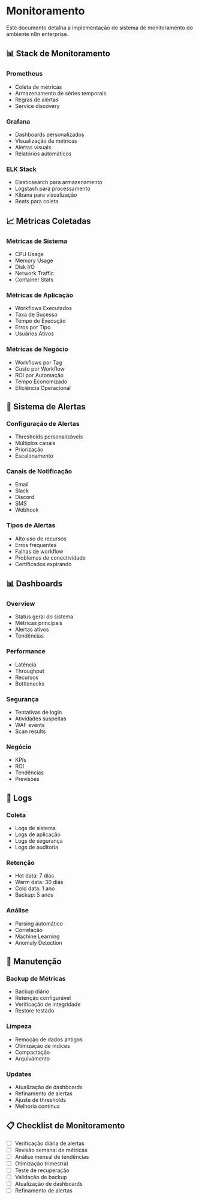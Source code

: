 # Monitoramento

Este documento detalha a implementação do sistema de monitoramento do ambiente n8n enterprise.

## 📊 Stack de Monitoramento

### Prometheus
- Coleta de métricas
- Armazenamento de séries temporais
- Regras de alertas
- Service discovery

### Grafana
- Dashboards personalizados
- Visualização de métricas
- Alertas visuais
- Relatórios automáticos

### ELK Stack
- Elasticsearch para armazenamento
- Logstash para processamento
- Kibana para visualização
- Beats para coleta

## 📈 Métricas Coletadas

### Métricas de Sistema
- CPU Usage
- Memory Usage
- Disk I/O
- Network Traffic
- Container Stats

### Métricas de Aplicação
- Workflows Executados
- Taxa de Sucesso
- Tempo de Execução
- Erros por Tipo
- Usuários Ativos

### Métricas de Negócio
- Workflows por Tag
- Custo por Workflow
- ROI por Automação
- Tempo Economizado
- Eficiência Operacional

## 🚨 Sistema de Alertas

### Configuração de Alertas
- Thresholds personalizáveis
- Múltiplos canais
- Priorização
- Escalonamento

### Canais de Notificação
- Email
- Slack
- Discord
- SMS
- Webhook

### Tipos de Alertas
- Alto uso de recursos
- Erros frequentes
- Falhas de workflow
- Problemas de conectividade
- Certificados expirando

## 📊 Dashboards

### Overview
- Status geral do sistema
- Métricas principais
- Alertas ativos
- Tendências

### Performance
- Latência
- Throughput
- Recursos
- Bottlenecks

### Segurança
- Tentativas de login
- Atividades suspeitas
- WAF events
- Scan results

### Negócio
- KPIs
- ROI
- Tendências
- Previsões

## 📝 Logs

### Coleta
- Logs de sistema
- Logs de aplicação
- Logs de segurança
- Logs de auditoria

### Retenção
- Hot data: 7 dias
- Warm data: 30 dias
- Cold data: 1 ano
- Backup: 5 anos

### Análise
- Parsing automático
- Correlação
- Machine Learning
- Anomaly Detection

## 🔄 Manutenção

### Backup de Métricas
- Backup diário
- Retenção configurável
- Verificação de integridade
- Restore testado

### Limpeza
- Remoção de dados antigos
- Otimização de índices
- Compactação
- Arquivamento

### Updates
- Atualização de dashboards
- Refinamento de alertas
- Ajuste de thresholds
- Melhoria contínua

## 📋 Checklist de Monitoramento

- [ ] Verificação diária de alertas
- [ ] Revisão semanal de métricas
- [ ] Análise mensal de tendências
- [ ] Otimização trimestral
- [ ] Teste de recuperação
- [ ] Validação de backup
- [ ] Atualização de dashboards
- [ ] Refinamento de alertas 